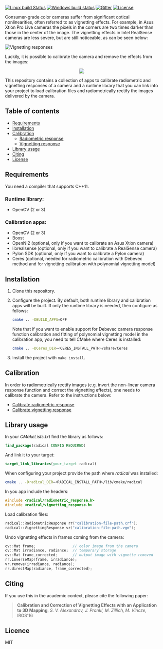 [![Linux build Status](https://travis-ci.org/taketwo/radical.svg?branch=master)](https://travis-ci.org/taketwo/radical)
[![Windows build status](https://ci.appveyor.com/api/projects/status/3d7eoit2j90wi3ep?svg=true)](https://ci.appveyor.com/project/taketwo/radical)
[![Gitter](https://badges.gitter.im/taketwo/radical.svg)](https://gitter.im/taketwo/radical?utm_source=badge&utm_medium=badge&utm_campaign=pr-badge)
[![License](https://img.shields.io/badge/license-MIT-green.svg?style=flat)](https://github.com/taketwo/radical/blob/master/LICENSE.md)

Consumer-grade color cameras suffer from significant optical nonlinearities,
often referred to as vignetting effects. For example, in Asus Xtion Pro Live
cameras the pixels in the corners are two times darker than those in the center
of the image. The vignetting effects in Intel RealSense cameras are less severe,
but are still noticeable, as can be seen below:

![Vignetting responses](doc/vignetting-responses.png "Vignetting responses")

Luckily, it is possible to calibrate the camera and remove the effects from the
images:

<p align="center"><img src ="doc/pioneer.gif"/></p>

This repository contains a collection of apps to calibrate radiometric and
vignetting responses of a camera and a runtime library that you can link into
your project to load calibration files and radiometrically rectify the images
delivered by the camera.

Table of contents
-----------------

* [Requirements](#requirements)
* [Installation](#installation)
* [Calibration](#calibration)
    * [Radiometric response](doc/calibrate-radiometric-response.md)
    * [Vignetting response](doc/calibrate-vignetting-response.md)
* [Library usage](#library-usage)
* [Citing](#citing)
* [License](#license)

Requirements
------------

You need a compiler that supports C++11.

### Runtime library:

  * OpenCV (2 or 3)

### Calibration apps:

  * OpenCV (2 or 3)
  * Boost
  * OpenNI2 (optional, only if you want to calibrate an Asus Xtion camera)
  * librealsense (optional, only if you want to calibrate a RealSense camera)
  * Pylon SDK (optional, only if you want to calibrate a Pylon camera)
  * Ceres (optional, needed for radiometric calibration with Debevec method and
    for vignetting calibration with polynomial vignetting model)

Installation
------------

1. Clone this repository.

2. Configure the project. By default, both runtime library and calibration apps
   will be built. If only the runtime library is needed, then configure as
   follows:

   ```bash
   cmake .. -DBUILD_APPS=OFF
   ```

   Note that if you want to enable support for Debevec camera response function
   calibration and fitting of polynomial vignetting model in the calibration
   app, you need to tell CMake where Ceres is installed:

   ```bash
   cmake .. -DCeres_DIR=<CERES_INSTALL_PATH>/share/Ceres
   ```

3. Install the project with `make install`.

Calibration
-----------

In order to radiometrically rectify images (e.g. invert the non-linear camera
response function and correct the vignetting effects), one needs to calibrate
the camera. Refer to the instructions below:

* [Calibrate radiometric response](doc/calibrate-radiometric-response.md)
* [Calibrate vignetting response](doc/calibrate-vignetting-response.md)

Library usage
-------------

In your *CMakeLists.txt* find the library as follows:

   ```cmake
   find_package(radical CONFIG REQUIRED)
   ```

And link it to your target:

   ```cmake
   target_link_libraries(your_target radical)
   ```

When configuring your project provide the path where *radical* was installed:

   ```bash
   cmake .. -Dradical_DIR=<RADICAL_INSTALL_PATH>/lib/cmake/radical
   ```

In you app include the headers:

   ```cpp
   #include <radical/radiometric_response.h>
   #include <radical/vignetting_response.h>
   ```

Load calibration files:

   ```cpp
   radical::RadiometricResponse rr("calibration-file-path.crf");
   radical::VignettingResponse vr("calibration-file-path.vgn");
   ```

Undo vignetting effects in frames coming from the camera:

   ```cpp
   cv::Mat frame;                 // color image from the camera
   cv::Mat irradiance, radiance;  // temporary storage
   cv::Mat frame_corrected;       // output image with vignette removed
   rr.inverseMap(frame, irradiance);
   vr.remove(irradiance, radiance);
   rr.directMap(radiance, frame_corrected);
   ```

Citing
------

If you use this in the academic context, please cite the following paper:

> **Calibration and Correction of Vignetting Effects with an Application to 3D
Mapping**, *S. V. Alexandrov, J. Prankl, M. Zillich, M. Vincze*, IROS'16

Licence
-------

MIT
